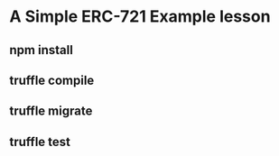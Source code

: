 
# A Simple ERC-721 Example lesson

## npm install
## truffle compile
## truffle migrate
## truffle test

